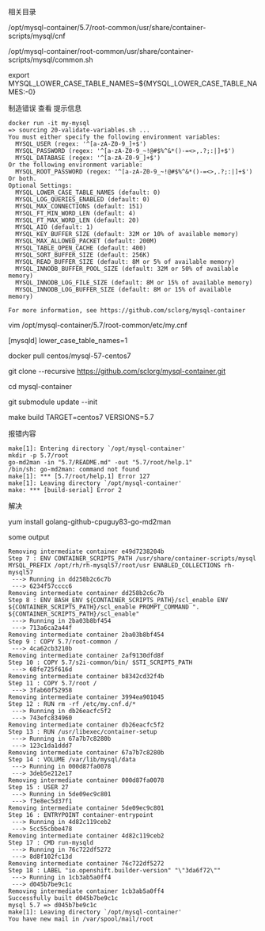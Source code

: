 相关目录

/opt/mysql-container/5.7/root-common/usr/share/container-scripts/mysql/cnf


/opt/mysql-container/root-common/usr/share/container-scripts/mysql/common.sh 


export MYSQL_LOWER_CASE_TABLE_NAMES=${MYSQL_LOWER_CASE_TABLE_NAMES:-0}



制造错误 查看 提示信息

```
docker run -it my-mysql
=> sourcing 20-validate-variables.sh ...
You must either specify the following environment variables:
  MYSQL_USER (regex: '^[a-zA-Z0-9_]+$')
  MYSQL_PASSWORD (regex: '^[a-zA-Z0-9_~!@#$%^&*()-=<>,.?;:|]+$')
  MYSQL_DATABASE (regex: '^[a-zA-Z0-9_]+$')
Or the following environment variable:
  MYSQL_ROOT_PASSWORD (regex: '^[a-zA-Z0-9_~!@#$%^&*()-=<>,.?;:|]+$')
Or both.
Optional Settings:
  MYSQL_LOWER_CASE_TABLE_NAMES (default: 0)
  MYSQL_LOG_QUERIES_ENABLED (default: 0)
  MYSQL_MAX_CONNECTIONS (default: 151)
  MYSQL_FT_MIN_WORD_LEN (default: 4)
  MYSQL_FT_MAX_WORD_LEN (default: 20)
  MYSQL_AIO (default: 1)
  MYSQL_KEY_BUFFER_SIZE (default: 32M or 10% of available memory)
  MYSQL_MAX_ALLOWED_PACKET (default: 200M)
  MYSQL_TABLE_OPEN_CACHE (default: 400)
  MYSQL_SORT_BUFFER_SIZE (default: 256K)
  MYSQL_READ_BUFFER_SIZE (default: 8M or 5% of available memory)
  MYSQL_INNODB_BUFFER_POOL_SIZE (default: 32M or 50% of available memory)
  MYSQL_INNODB_LOG_FILE_SIZE (default: 8M or 15% of available memory)
  MYSQL_INNODB_LOG_BUFFER_SIZE (default: 8M or 15% of available memory)

For more information, see https://github.com/sclorg/mysql-container

```



vim /opt/mysql-container/5.7/root-common/etc/my.cnf


[mysqld]
lower_case_table_names=1



















docker pull centos/mysql-57-centos7

git clone --recursive https://github.com/sclorg/mysql-container.git

cd mysql-container

git submodule update --init

make build TARGET=centos7 VERSIONS=5.7




报错内容
```
make[1]: Entering directory `/opt/mysql-container'
mkdir -p 5.7/root
go-md2man -in "5.7/README.md" -out "5.7/root/help.1"
/bin/sh: go-md2man: command not found
make[1]: *** [5.7/root/help.1] Error 127
make[1]: Leaving directory `/opt/mysql-container'
make: *** [build-serial] Error 2
```

解决

yum install golang-github-cpuguy83-go-md2man


some output 

```
Removing intermediate container e49d7238204b
Step 7 : ENV CONTAINER_SCRIPTS_PATH /usr/share/container-scripts/mysql MYSQL_PREFIX /opt/rh/rh-mysql57/root/usr ENABLED_COLLECTIONS rh-mysql57
 ---> Running in dd258b2c6c7b
 ---> 6234f57cccc6
Removing intermediate container dd258b2c6c7b
Step 8 : ENV BASH_ENV ${CONTAINER_SCRIPTS_PATH}/scl_enable ENV ${CONTAINER_SCRIPTS_PATH}/scl_enable PROMPT_COMMAND ". ${CONTAINER_SCRIPTS_PATH}/scl_enable"
 ---> Running in 2ba03b8bf454
 ---> 713a6ca2a44f
Removing intermediate container 2ba03b8bf454
Step 9 : COPY 5.7/root-common /
 ---> 4ca62cb3210b
Removing intermediate container 2af9130dfd8f
Step 10 : COPY 5.7/s2i-common/bin/ $STI_SCRIPTS_PATH
 ---> 68fe725f616d
Removing intermediate container b8342cd32f4b
Step 11 : COPY 5.7/root /
 ---> 3fab60f52958
Removing intermediate container 3994ea901045
Step 12 : RUN rm -rf /etc/my.cnf.d/*
 ---> Running in db26eacfc5f2
 ---> 743efc834960
Removing intermediate container db26eacfc5f2
Step 13 : RUN /usr/libexec/container-setup
 ---> Running in 67a7b7c8280b
 ---> 123c1da1ddd7
Removing intermediate container 67a7b7c8280b
Step 14 : VOLUME /var/lib/mysql/data
 ---> Running in 000d87fa0078
 ---> 3deb5e212e17
Removing intermediate container 000d87fa0078
Step 15 : USER 27
 ---> Running in 5de09ec9c801
 ---> f3e8ec5d37f1
Removing intermediate container 5de09ec9c801
Step 16 : ENTRYPOINT container-entrypoint
 ---> Running in 4d82c119ceb2
 ---> 5cc55cbbe478
Removing intermediate container 4d82c119ceb2
Step 17 : CMD run-mysqld
 ---> Running in 76c722df5272
 ---> 8d8f102fc13d
Removing intermediate container 76c722df5272
Step 18 : LABEL "io.openshift.builder-version" "\"3da6f72\""
 ---> Running in 1cb3ab5a0ff4
 ---> d045b7be9c1c
Removing intermediate container 1cb3ab5a0ff4
Successfully built d045b7be9c1c
mysql 5.7 => d045b7be9c1c
make[1]: Leaving directory `/opt/mysql-container'
You have new mail in /var/spool/mail/root
```








